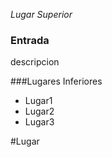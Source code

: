 *Lugar Superior*

### Entrada
descripcion

###Lugares Inferiores
- Lugar1
- Lugar2
- Lugar3


#Lugar